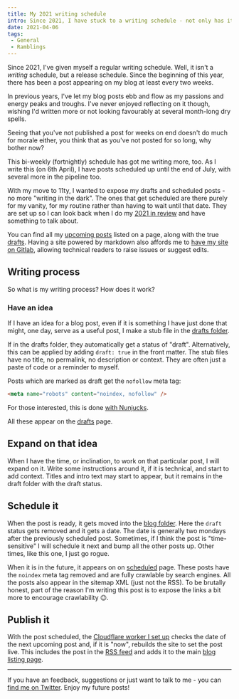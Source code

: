 ```yaml
---
title: My 2021 writing schedule
intro: Since 2021, I have stuck to a writing schedule - not only has it helped write more posts, it prevents the flurry of inactivity
date: 2021-04-06
tags:
 - General
 - Ramblings
---
```


Since 2021, I've given myself a regular writing schedule. Well, it isn't a _writing_ schedule, but a release schedule. Since the beginning of this year, there has been a post appearing on my blog at least every two weeks.

In previous years, I've let my blog posts ebb and flow as my passions and energy peaks and troughs. I've never enjoyed reflecting on it though, wishing I'd written more or not looking favourably at several month-long dry spells.

Seeing that you've not published a post for weeks on end doesn't do much for morale either, you think that as you've not posted for so long, why bother now?

This bi-weekly (fortnightly) schedule has got me writing more, too. As I write this (on 6th April), I have posts scheduled up until the end of July, with several more in the pipeline too.

With my move to 11ty, I wanted to expose my drafts and scheduled posts - no more "writing in the dark". The ones that get scheduled are there purely for my vanity, for my routine rather than having to wait until that date. They are set up so I can look back when I do my [2021 in review](/blog/2021-in-review/) and have something to talk about.

You can find all my [upcoming posts](/scheduled) listed on a page, along with the true [drafts](/drafts). Having a site powered by markdown also affords me to [have my site on Gitlab](https://gitlab.com/mikestreety/mikestreety), allowing technical readers to raise issues or suggest edits.

## Writing process

So what is my writing process? How does it work?

### Have an idea

If I have an idea for a blog post, even if it is something I have just done that might, one day, serve as a useful post, I make a stub file in the [drafts folder](https://gitlab.com/mikestreety/mikestreety/-/tree/master/app/content/drafts).

If in the drafts folder, they automatically get a status of "draft". Alternatively, this can be applied by adding `draft: true` in the front matter. The stub files have no title, no permalink, no description or context. They are often just a paste of code or a reminder to myself.

Posts which are marked as draft get the `nofollow` meta tag:

```html
<meta name="robots" content="noindex, nofollow" />
```

For those interested, this is done [with Nunjucks](https://gitlab.com/mikestreety/mikestreety/-/commit/a343dc3c0595d443bdcb19f08d5d13e16f0beff1).

All these appear on the [drafts](/drafts) page.

## Expand on that idea

When I have the time, or inclination, to work on that particular post, I will expand on it. Write some instructions around it, if it is technical, and start to add context. Titles and intro text may start to appear, but it remains in the draft folder with the draft status.

## Schedule it

When the post is ready, it gets moved into the [blog folder](https://gitlab.com/mikestreety/mikestreety/-/tree/master/app/content/blog). Here the `draft` status gets removed and it gets a date. The date is generally two mondays after the previously scheduled post. Sometimes, if I think the post is "time-sensitive" I will schedule it next and bump all the other posts up. Other times, like this one, I just go rogue.

When it is in the future, it appears on on [scheduled](/scheduled) page. These posts have the `noindex` meta tag removed and are fully crawlable by search engines. All the posts also appear in the sitemap XML (just not the RSS). To be brutally honest, part of the reason I'm writing this post is to expose the links a bit more to encourage crawlability 😉.

## Publish it

With the post scheduled, the [Cloudflare worker I set up](/blog/deploy-11ty-scheduled-posts-with-cloudflare-workers/) checks the date of the next upcoming post and, if it is "now", rebuilds the site to set the post live. This includes the post in the [RSS feed](/rss) and adds it to the main [blog listing page](/blog).

---

If you have an feedback, suggestions or just want to talk to me - you can [find me on Twitter](https://twitter.com/mikestreety). Enjoy my future posts!
